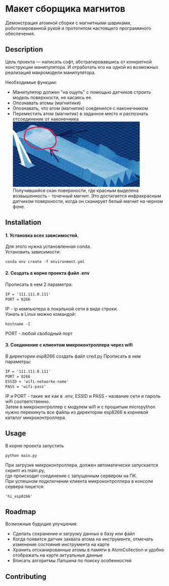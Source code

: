 # Макет сборщика магнитов

Демонстрация атомной сборки с магнитными шариками, роботизированной рукой и прототипом настоящего программного обеспечения.

## Description
Цель проекта — написать софт, абстрагировавшись от конкретной конструкции манипулятора. И отработать 
его на одной из возможных реализаций макромодели манипулятора.

Необходимые функции: 
- Манипулятор должен "на ощупь" с помощью датчиков строить модель поверхности, не касаясь ее.
- Опознавать атомы (магнитики)
- Опознавать, что атом (магнитик) соеденился с наконечником
- Переместить атом (магнитик) в заданное место и распознать отсоединение от наконечника   
![img.png](img.png)  
  Получившийся скан поверхности, где красным выделена возвышенность - точечный магнит.
  Это достигается инфракрасным датчиком поверхности, когда он сканирует белый магнит на черном фоне. 
  

## Installation
#### 1. Установка всех зависимостей. 
Для этого нужна установленная conda.  
Установить зависимости:

    conda env create -f environment.yml
   
#### 2. Cоздать в корне проекта файл .env  
Прописать в нем 2 параметра: 
    
    IP = '111.111.0.111'
    PORT = 8266

IP - ip компьютера в локальной сети в виде строки.  
Узнать в Linux можно командой:  

    hostname -I

PORT - любой свободный порт

#### 3. Соединение с клиентом микроконтроллера через wifi
В директории esp8266 создать файл cred.py
Прописать в нем параметры:

    IP = '111.111.0.111'
    PORT = 8266
    ESSID = 'wifi-networke-name'
    PASS = 'wifi-pass'

IP и PORT - такие же как в .env, ESSID и PASS - название сети и пароль wifi соответственно.  
Затем в микроконтроллер с модулем wifi и с прошитым micropython нужно перекинуть все файлы из директории esp8266
в корневой каталог микроконтроллера.
## Usage
В корне проекта запустить

    python main.py     
        
При загрузке микроконтроллера, должен автоматически запускается скрипт из main.py,  
где происходит соединение с запущенным сервером на ПК.   
При успешном подключении клиента микроконтроллера в консоли сервера пишется: 
    
    'hi_esp8266'

## Roadmap
Возможные будущие улучшения:
- Сделать сохранение и загрузку данных в базу или файл
- Когда появится датчик захвата атома на инструменте, отмечать изменение состояния инструмента на карте  
- Хранить отсканированные атомы в памяти в AtomCollection и удобно отображать на карте актуальные данные
- Вписать алгоритмы Лапшина по поиску особенностей

## Contributing
